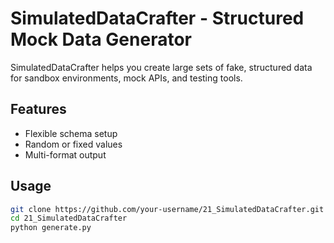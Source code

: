 # SimulatedDataCrafter - Structured Mock Data Generator

SimulatedDataCrafter helps you create large sets of fake, structured data for sandbox environments, mock APIs, and testing tools.

## Features
- Flexible schema setup  
- Random or fixed values  
- Multi-format output  

## Usage
```bash
git clone https://github.com/your-username/21_SimulatedDataCrafter.git
cd 21_SimulatedDataCrafter
python generate.py
